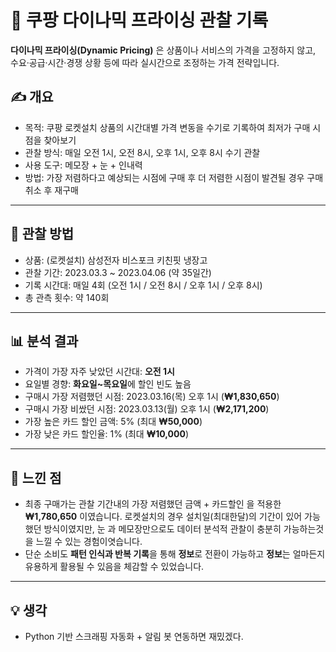 # 🛒 쿠팡 다이나믹 프라이싱 관찰 기록

**다이나믹 프라이싱(Dynamic Pricing)** 은 상품이나 서비스의 가격을 고정하지 않고, 수요·공급·시간·경쟁 상황 등에 따라 실시간으로 조정하는 가격 전략입니다.

## ✍️ 개요

- 목적: 쿠팡 로켓설치 상품의 시간대별 가격 변동을 수기로 기록하여 최저가 구매 시점을 찾아보기
- 관찰 방식: 매일 오전 1시, 오전 8시, 오후 1시, 오후 8시 수기 관찰
- 사용 도구: 메모장 + 눈 + 인내력
- 방법: 가장 저렴하다고 예상되는 시점에 구매 후 더 저렴한 시점이 발견될 경우 구매 취소 후 재구매

---

## 🧾 관찰 방법

- 상품: (로켓설치) 삼성전자 비스포크 키친핏 냉장고
- 관찰 기간: 2023.03.3 ~ 2023.04.06 (약 35일간)
- 기록 시간대: 매일 4회 (오전 1시 / 오전 8시 / 오후 1시 / 오후 8시)
- 총 관측 횟수: 약 140회

---

## 📊 분석 결과

- 가격이 가장 자주 낮았던 시간대: **오전 1시**
- 요일별 경향: **화요일~목요일**에 할인 빈도 높음
- 구매시 가장 저렴했던 시점: 2023.03.16(목) 오후 1시 (**₩1,830,650**)
- 구매시 가장 비쌌던 시점: 2023.03.13(월) 오후 1시 (**₩2,171,200**)
- 가장 높은 카드 할인 금액: 5% (최대 **₩50,000**)
- 가장 낮은 카드 할인율: 1% (최대 **₩10,000**)
  
---

## 🤔 느낀 점

- 최종 구매가는 관찰 기간내의 가장 저렴했던 금액 + 카드할인 을 적용한 **₩1,780,650** 이였습니다. 로켓설치의 경우 설치일(최대한달)의 기간이 있어 가능했던 방식이였지만, 눈 과 메모장만으로도 데이터 분석적 관찰이 충분히 가능하는것을 느낄 수 있는 경험이엿습니다.
- 단순 소비도 **패턴 인식과 반복 기록**을 통해 **정보**로 전환이 가능하고 **정보**는 얼마든지 유용하게 활용될 수 있음을 체감할 수 있었습니다.

---

## 💡 생각

- Python 기반 스크래핑 자동화 + 알림 봇 연동하면 재밌겠다.
